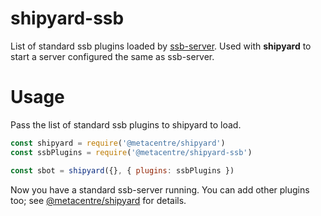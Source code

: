 # shipyard-ssb

List of standard ssb plugins loaded by [ssb-server](https://github.com/ssbc/ssb-server/blob/main/bin.js#L44). Used with **shipyard** to start a server configured the same as ssb-server.

# Usage

Pass the list of standard ssb plugins to shipyard to load.

```js
const shipyard = require('@metacentre/shipyard')
const ssbPlugins = require('@metacentre/shipyard-ssb')

const sbot = shipyard({}, { plugins: ssbPlugins })
```

Now you have a standard ssb-server running. You can add other plugins too; see [@metacentre/shipyard](https://github.com/metacentre/shipyard) for details.
